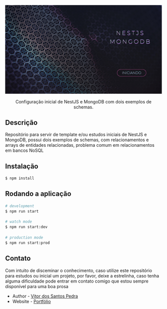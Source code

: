 
<img src="./nestjs_mongodb.png"/>
  <p align="center">Configuração inicial de NestJS e MongoDB com dois exemplos de schemas.</p>
    <p align="center">

## Descrição

Repositório para servir de template e/ou estudos iniciais de NestJS e MongoDB, possui dois exemplos de schemas, com relacionamentos e arrays de entidades relacionadas, problema comum em relacionamentos em bancos NoSQL

## Instalação

```bash
$ npm install
```

## Rodando a aplicação

```bash
# development
$ npm run start

# watch mode
$ npm run start:dev

# production mode
$ npm run start:prod
```


## Contato
Com intuito de disceminar o conhecimento, caso utilize este repositório para estudos ou inicial um projeto, por favor, deixe a estrelinha, caso tenha alguma dificuldade pode entrar em contato comigo que estou sempre disponível para uma boa prosa

- Author - [Vitor dos Santos Pedra](https://www.linkedin.com/in/vspedra/)
- Website - [Portfólio](https://vspedra.netlify.app)
